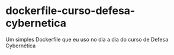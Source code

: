 # dockerfile-curso-defesa-cybernetica
Um simples Dockerfile que eu uso no dia a dia do curso de Defesa Cybernética
